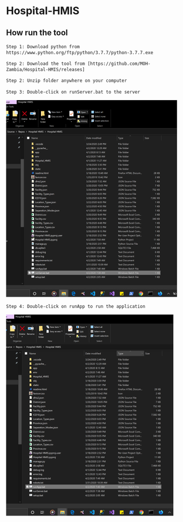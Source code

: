 # Hospital-HMIS


## How run the tool
```
Step 1: Download python from https://www.python.org/ftp/python/3.7.7/python-3.7.7.exe 
```

```
Step 2: Download the tool from [https://github.com/MOH-Zambia/Hospital-HMIS/releases] 
```

```bash
Step 2: Unzip folder anywhere on your computer
```

```bash
Step 3: Double-click on runServer.bat to the server 
```
![Screenshot](Screenshot1.png)

```bash
Step 4: Double-click on runApp to run the application 
```
![Screenshot](Screenshot2.png)
